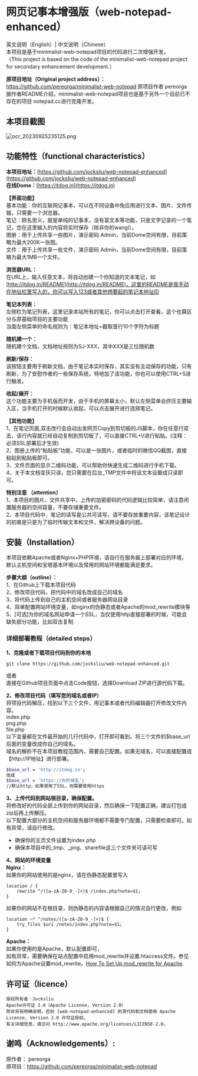 <a name="9ab5f918"></a>
# 网页记事本增强版（web-notepad-enhanced）
英文说明（English）|   中文说明（Chinese）<br />本项目是基于minimalist-web-notepad项目的代码进行二次增强开发。<br />（This project is based on the code of the minimalist-web-notepad project for secondary enhancement development.）

**原项目地址（Original project address）：**<br />https://github.com/pereorga/minimalist-web-notepad 原项目作者 pereorga<br />据作者README介绍，minimalist-web-notepad项目也是基于另外一个目前已不存在的项目 notepad.cc进行克隆开发。

<a name="jXm7j"></a>
## 本项目截图
![ocr_20230925235125.png](https://cdn.nlark.com/yuque/0/2023/png/27433930/1695657090507-3913b736-5167-4108-845c-91c63042e575.png#averageHue=%23f3f3f3&clientId=ueeba5647-94c9-4&from=paste&height=955&id=BKGJ0&originHeight=955&originWidth=1040&originalType=binary&ratio=1&rotation=0&showTitle=false&size=65833&status=done&style=none&taskId=uab89d637-9aef-41fc-9f50-131d8e71f04&title=&width=1040)

<a name="pzutL"></a>
## **功能特性（functional characteristics）**

**本项目地址：**[https://github.com/jocksliu/web-notepad-enhanced](https://github.com/jocksliu/web-notepad-enhanced)<br />**在线Dome：**[https://itdog.in](https://itdog.in)

**【界面功能】**<br />基本功能：你的互联网记事本，可以在不同设备中免应用进行文本、图片、文件传输，只需要一个浏览器。<br />笔记：顾名思义，就是单纯的记事本，没有富文本等功能，只是文字记录的一个笔记，您在这里输入的内容将实时保存（除非你的wangl）。<br />图册：用于上传共享一些图片，演示密码 Admin，当前Dome空间有限，目前策略为最大200K一张图。<br />文件：用于上传共享一些文件，演示密码 Admin，当前Dome空间有限，目前策略为最大1MB一个文件。

**浏览器URL：**<br />在URL上，输入任意文本，将自动创建一个你知道的文本笔记，如 [http://itdog.in/README](http://itdog.in/README)，这里的README是我手动在地址栏里写入的，你可以写入123或者其他想要起的笔记本地址ID

**笔记本列表：**<br />左侧栏为笔记列表，这里记录本站所有的笔记，你可以点击打开查看，这个也算区分与原基础项目的主要功能<br />当面左侧菜单的命名规则为：笔记本地址+截取首行10个字符为标题

**随机建一个：**<br />随机建个文档，文档地址规则为SJ-XXX，其中XXX是三位随机数

**刷新/保存：**<br />该按钮主要用于刷新文档，由于笔记本实时保存，其实没有主动保存的功能，只有刷新，为了安慰作者的一些保存系统，特地加了该功能，你也可以使用CTRL+S进行触发。

**收起/展开：**<br />这个功能主要为手机版而开发，由于手机的屏幕太小，默认左侧菜单会挤压主要输入区，当手机打开的时候默认收起，可以点击展开进行选择笔记。

**【其他功能】**<br />1、在笔记页面,双击改行会自动出发网页Copy到剪切板的JS脚本，你在任意行双击，该行内容就已经自动复制到剪切板了，可以直接CTRL+V进行粘贴。(注释：必须SSL部署后才生效)<br />2、图册上传的“粘贴板”功能，可以是一张图片，或者临时的微信QQ截图，直接粘贴到粘贴板即可。<br />3、文件页面的显示二维码功能，可以帮助你快速生成二维码进行手机下载。<br />4、关于本文档变灰只读，您只需要在后台_TMP文件中将该文本设置成只读即可。

**特别注意 （attention）**<br />1、本项目的图片、文件共享中，上传的加密密码的代码逻辑比较简单，请注意闲置服务器的空间容量，不要存储重要文件。 <br />2、本项目代码中，笔记的读写是公共可读写，请不要存放重要内容，该笔记设计的初衷是只是为了临时传输文本和文件，解决跨设备的问题。

<a name="Installation"></a>
## 安装（Installation）
本项目依赖Apache或者Nginx+PHP环境，请自行在服务器上部署对应的环境，默认主机空间和宝塔基本环境以及常用的网站环境都能满足要求。

**步骤大纲（outline）：**<br />1、在Github上下载本项目代码<br />2、修改项目代码，把代码中的域名改成自己的域名<br />3、将代码上传到自己的主机空间或者服务器网站目录<br />4、简单配置网站环境变量，如nginx的伪静态或者Apache的mod_rewrite模块等<br />5、[可选]为你的域名网站申请一个SSL，当仅使用http直接部署的时候，可能会缺失部分功能，比如双击复制

<a name="B0Uz0"></a>
### 详细部署教程（detailed steps）
**1、克隆或者下载项目代码到你的本地**
```
git clone https://github.com/jocksliu/web-notepad-enhanced.git
```
或者<br />直接在Github项目页面中点击Code按钮，选择Download ZIP进行源代码下载。

**2、修改项目代码（填写您的域名或者IP）**<br />将项目代码解压，找到以下三个文件，用记事本或者代码编辑器打开修改文件内容。<br />index.php<br />png.php<br />file.php<br />以下变量都在文件最开始的几行代码中，打开即可看到。将三个文件的$base_url后面的变量改成你自己的域名。<br />域名的解析不在本项目教程范围内，需要自己配置。如果无域名，可以直接配置成【http://IP地址】进行部署。
```bash
$base_url = 'http://itdog.in';
改成
$base_url = 'https://你的域名';
//默认http，如果使用了SSL，则需要使用https
```

**3、上传代码到网站根目录，确保配置。**<br />将修改好的代码全部上传到你的网站目录，然后确保一下配置正确，建议打包成zip后再上传解压。<br />以下配置大部分的主机空间和服务器环境都不需要专门配置，只需要检查即可。如有异常，请自行修改。

- 确保你的主页文件设置为index.php
- 确保本项目中的_tmp、_png、sharefile这三个文件夹可读可写

**4、网站的环境变量**<br />**Nginx：**<br />如果你的网站使用的是nginx，请在伪静态配置里写入
```
location / {
    rewrite ^/([a-zA-Z0-9_-]+)$ /index.php?note=$1;
}
```
如果你的网站不在根目录，则伪静态的内容请根据自己的情况自行更改，例如
```
location ~* ^/notes/([a-zA-Z0-9_-]+)$ {
    try_files $uri /notes/index.php?note=$1;
}
```

**Apache：**<br />如果你使用的是Apache，默认配置即可，<br />如有异常，需要确保在站点配置中启用mod_rewrite并设置.htaccess文件。参见如何为Apache设置mod_rewrite。[How To Set Up mod_rewrite for Apache](https://www.digitalocean.com/community/tutorials/how-to-set-up-mod_rewrite-for-apache-on-ubuntu-14-04).

<a name="Branches"></a>
## 许可证（licence）
```
版权所有者：Jocksliu
Apache许可证 2.0（Apache License, Version 2.0）
除非另有明确说明，否则 [web-notepad-enhanced] 的源代码和文档使用 Apache License, Version 2.0 许可证授权。
有关详细信息，请访问 http://www.apache.org/licenses/LICENSE-2.0。
```

<a name="dbe884d0"></a>
## 谢鸣（Acknowledgements）:
原作者： pereorga<br />原项目：https://github.com/pereorga/minimalist-web-notepad

